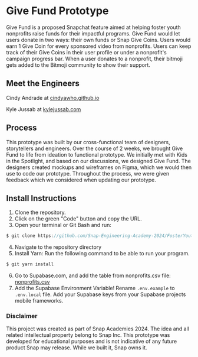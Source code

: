 # Give Fund Prototype

Give Fund is a proposed Snapchat feature aimed at helping foster youth nonprofits raise funds for their impactful programs. 
Give Fund would let users donate in two ways: their own funds or Snap Give Coins. Users would earn 1 Give Coin for every sponsored video from nonprofits. Users can keep track of their Give Coins in their user profile or under a nonprofit's campaign progress bar. When a user donates to a nonprofit, their bitmoji gets added to the Bitmoji community to show their support. 

## Meet the Engineers
Cindy Andrade at [cindyawho.github.io](https://cindyawho.github.io)

Kyle Jussab at [kylejussab.com](https://www.kylejussab.com) 

## Process
This prototype was built by our cross-functional team of designers, storytellers and engineers. Over the course of 2 weeks, we brought Give Fund to life from ideation to functional prototype. We initially met with Kids in the Spotlight, and based on our discussions, we designed Give Fund. The designers created mockups and wireframes on Figma, which we would then use to code our prototype. Throughout the process, we were given feedback which we considered when updating our prototype. 

## Install Instructions
1. Clone the repository.
2. Click on the green "Code" button and copy the URL.
3. Open your terminal or Git Bash and run: 
```js
$ git clone https://github.com/Snap-Engineering-Academy-2024/FosterYouth.git

```
4. Navigate to the repository directory
5. Install Yarn: Run the following command to be able to run your program.
```js
$ git yarn install
```
6. Go to Supabase.com, and add the table from nonprofits.csv file:
[nonprofits.csv](https://github.com/user-attachments/files/16700682/nonprofits.csv)
7. Add the Supabase Environment Variable! Rename `.env.example` to `.env.local` file. Add your Supabase keys from your Supabase projects mobile frameworks.

### Disclaimer
This project was created as part of Snap Academies 2024. The idea and all related intellectual property belong to Snap Inc. This prototype was developed for educational purposes and is not indicative of any future product Snap may release. While we built it, Snap owns it.
